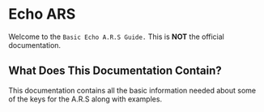 # Echo ARS
Welcome to the `Basic Echo A.R.S Guide.` This is **NOT** the official documentation.

## What Does This Documentation Contain?
This documentation contains all the basic information needed about some of the keys for the A.R.S along with examples.
